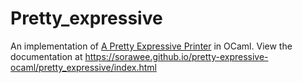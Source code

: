 # Pretty_expressive 

An implementation of [A Pretty Expressive Printer](https://dl.acm.org/doi/abs/10.1145/3622837) in OCaml. 
View the documentation at https://sorawee.github.io/pretty-expressive-ocaml/pretty_expressive/index.html
